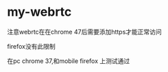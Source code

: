 # my-webrtc

注意webrtc在在chrome 47后需要添加https才能正常访问

firefox没有此限制

在pc chrome 37,和mobile firefox 上测试通过
